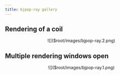 ```yaml
---
title: bjpop-ray gallery 
---
```


## Rendering of a coil 

<div align="center">
![]($root/images/bjpop-ray.2.png)
</div>

## Multiple rendering windows open

<div align="center">
![]($root/images/bjpop-ray.1.png)
</div>
